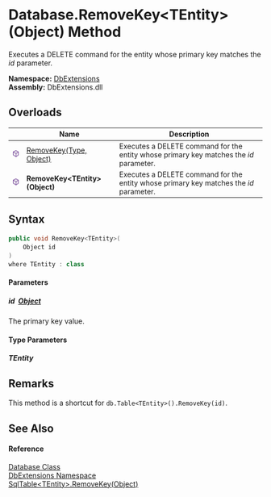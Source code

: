 Database.RemoveKey&lt;TEntity>(Object) Method
=============================================
Executes a DELETE command for the entity whose primary key matches the *id* parameter.
  
**Namespace:** [DbExtensions][1]  
**Assembly:** DbExtensions.dll

Overloads
---------

|                  | Name                              | Description                                                                            |
| ---------------- | --------------------------------- | -------------------------------------------------------------------------------------- |
| ![Public method] | [RemoveKey(Type, Object)][2]      | Executes a DELETE command for the entity whose primary key matches the *id* parameter. |
| ![Public method] | **RemoveKey&lt;TEntity>(Object)** | Executes a DELETE command for the entity whose primary key matches the *id* parameter. |


Syntax
------

```csharp
public void RemoveKey<TEntity>(
	Object id
)
where TEntity : class

```

#### Parameters

##### *id*  [Object][3]
The primary key value.

#### Type Parameters

##### *TEntity*



Remarks
-------
This method is a shortcut for `db.Table<TEntity>().RemoveKey(id)`.

See Also
--------

#### Reference
[Database Class][4]  
[DbExtensions Namespace][1]  
[SqlTable&lt;TEntity>.RemoveKey(Object)][5]  

[1]: ../README.md
[2]: RemoveKey.md
[3]: https://learn.microsoft.com/dotnet/api/system.object
[4]: README.md
[5]: ../SqlTable_1/RemoveKey.md
[Public method]: ../../icons/pubmethod.svg "Public method"